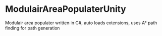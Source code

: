 # ModulairAreaPopulaterUnity
Modulair area populater written in C#, auto loads extensions, uses A* path finding for path generation

